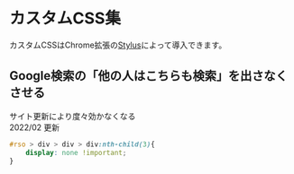 # カスタムCSS集

カスタムCSSはChrome拡張の[Stylus](https://chrome.google.com/webstore/detail/stylus/clngdbkpkpeebahjckkjfobafhncgmne)によって導入できます。

## Google検索の「他の人はこちらも検索」を出さなくさせる
サイト更新により度々効かなくなる  
2022/02 更新
```css
#rso > div > div > div:nth-child(3){
    display: none !important;
}
```

